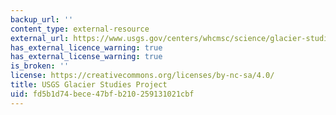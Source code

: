 ```yaml
---
backup_url: ''
content_type: external-resource
external_url: https://www.usgs.gov/centers/whcmsc/science/glacier-studies-project?qt-science_center_objects=0#qt-science_center_objects
has_external_licence_warning: true
has_external_license_warning: true
is_broken: ''
license: https://creativecommons.org/licenses/by-nc-sa/4.0/
title: USGS Glacier Studies Project
uid: fd5b1d74-bece-47bf-b210-259131021cbf
---
```

